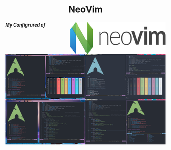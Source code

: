 <div align="center">
  <h1>NeoVim</h1>
</div>

###
<img height="100px" src=".screenshots/neovim.png" alt="preview" width="300px" style="float: right;"/>

_**My Configrured of**_ 


![xmonad_dracula_edition](.screenshots/My_POST.png)
